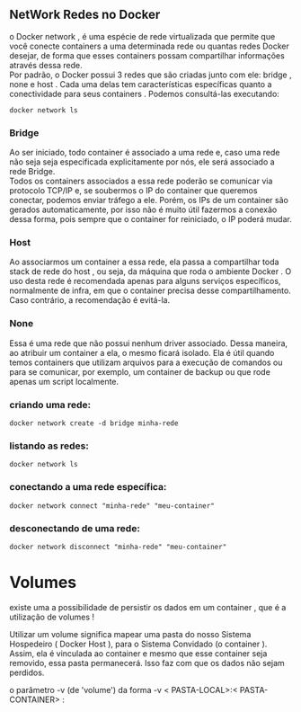 ## NetWork Redes no Docker
 o Docker network , é uma espécie de rede virtualizada que permite que você conecte containers a uma determinada rede ou quantas redes Docker desejar, de forma que esses containers possam compartilhar informações através dessa rede.
 <br/>
 Por padrão, o Docker possui 3 redes que são criadas junto com ele: bridge , none e host . Cada uma delas tem características específicas quanto a conectividade para seus containers . Podemos consultá-las executando:
```
docker network ls
```

### Bridge

Ao ser iniciado, todo container é associado a uma rede e, caso uma rede não seja seja especificada explicitamente por nós, ele será associado a rede Bridge.
<br/>
Todos os containers associados a essa rede poderão se comunicar via protocolo TCP/IP e, se soubermos o IP do container que queremos conectar, podemos enviar tráfego a ele. Porém, os IPs de um container são gerados automaticamente, por isso não é muito útil fazermos a conexão dessa forma, pois sempre que o container for reiniciado, o IP poderá mudar.

### Host
Ao associarmos um container a essa rede, ela passa a compartilhar toda stack de rede do host , ou seja, da máquina que roda o ambiente Docker . O uso desta rede é recomendada apenas para alguns serviços específicos, normalmente de infra, em que o container precisa desse compartilhamento. Caso contrário, a recomendação é evitá-la.

### None

Essa é uma rede que não possui nenhum driver associado. Dessa maneira, ao atribuir um container a ela, o mesmo ficará isolado. Ela é útil quando temos containers que utilizam arquivos para a execução de comandos ou para se comunicar, por exemplo, um container de backup ou que rode apenas um script localmente.

### criando uma rede:
```
docker network create -d bridge minha-rede

```
### listando as redes:
```
docker network ls
```
### conectando a uma rede específica:

```
docker network connect "minha-rede" "meu-container"

```
### desconectando de uma rede:
```
docker network disconnect "minha-rede" "meu-container"
```

# Volumes

existe uma a possibilidade de persistir os dados em um container , que é a utilização de volumes !

Utilizar um volume significa mapear uma pasta do nosso Sistema Hospedeiro ( Docker Host ), para o Sistema Convidado (o container ).
Assim, ela é vinculada ao container e mesmo que esse container seja removido, essa pasta permanecerá. Isso faz com que os dados não sejam perdidos.

o parâmetro -v (de 'volume') da forma -v < PASTA-LOCAL>:< PASTA-CONTAINER> :